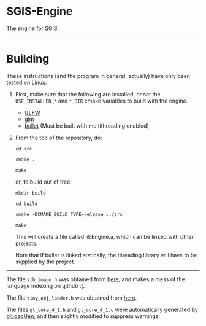 # SGIS-Engine
The engine for SGIS

---
# Building

These instructions (and the program in general, actually) have only been tested on Linux:

1. First, make sure that the following are installed, or set the `USE_INSTALLED_*` and `*_DIR` cmake variables to build with the engine.
	* [GLFW](http://www.glfw.org)
	* [glm](https://glm.g-truc.net)
	* [bullet](https://github.com/bulletphysics/bullet3) (Must be built with multithreading enabled)
2. From the top of the repository, do:

	`cd src`

	`cmake .`

	`make`

	or, to build out of tree:

	`mkdir build`

	`cd build`

	`cmake -DCMAKE_BUILD_TYPE=release ../src`

	`make`

	This will create a file called libEngine.a, which can be linked with other projects.

	Note that if bullet is linked statically, the threading library will have to be supplied by the project.

---
The file `stb_image.h` was obtained from [here](https://github.com/nothings/stb), and makes a mess of the language indexing on github :(.

The file `tiny_obj_loader.h` was obtained from [here](https://github.com/syoyo/tinyobjloader).

The files `gl_core_4_1.h` and `gl_core_4_1.c` were automatically generated by [glLoadGen](https://bitbucket.org/alfonse/glloadgen/wiki/Home), and then slightly modified to suppress warnings.

